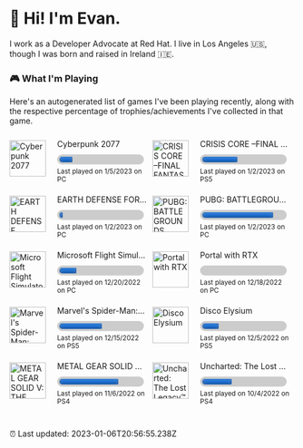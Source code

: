 
  # 🖖 Hi! I'm Evan.

  I work as a Developer Advocate at Red Hat. I live in Los Angeles 🇺🇸, though I was born and raised in Ireland 🇮🇪. 

  ### 🎮 What I'm Playing 

  Here's an autogenerated list of games I've been playing recently, along with the respective percentage of trophies/achievements I've collected in that game.

  <div style="display: flex; flex-wrap: wrap; min-width: 0;">
  <div style="display: flex; flex: 1 1 50%; align-items: center; padding-bottom: 10px; min-width: 0;">
    <img src="https://steamcdn-a.akamaihd.net/steam/apps/1091500/library_600x900.jpg" alt="Cyberpunk 2077" style="object-fit: cover; height: 64px; width: 64px; padding-right: 20px;" />
    <div display="flex" style="flex: 1; margin-right: 10px; min-width: 0;">
      <p style="margin: 10px 0; white-space: nowrap; text-overflow: ellipsis; overflow: hidden;">Cyberpunk 2077</p>
      <div style="
        box-sizing: content-box;
        height: 10px;
        position: relative;
        margin: 5px 5px 5px 0;
        background: #ccc;
        border-radius: 25px;
        padding: 4px;
        box-shadow: inset 0 -1px 1px rgba(255, 255, 255, 0.3);"
      >
        <span style="
          width: 16%;
          display: block;
          height: 100%;
          border-top-right-radius: 8px;
          border-bottom-right-radius: 8px;
          border-top-left-radius: 20px;
          border-bottom-left-radius: 20px;
          box-shadow: inset 0 2px 9px rgba(255, 255, 255, 0.3),
            inset 0 -2px 6px rgba(0, 0, 0, 0.4);
          position: relative;
          overflow: hidden;
          background-color: #0969da;"
        >
        </span>
      </div>
      <small>Last played on 1/5/2023 on PC</small>
    </div>
  </div>
  <div style="display: flex; flex: 1 1 50%; align-items: center; padding-bottom: 10px; min-width: 0;">
    <img src="https://psnobj.prod.dl.playstation.net/psnobj/NPWR29622_00/9bdbf1db-984a-4323-bc2d-b093e11dd673.png" alt="CRISIS CORE –FINAL FANTASY VII– REUNION" style="object-fit: cover; height: 64px; width: 64px; padding-right: 20px;" />
    <div display="flex" style="flex: 1; margin-right: 10px; min-width: 0;">
      <p style="margin: 10px 0; white-space: nowrap; text-overflow: ellipsis; overflow: hidden;">CRISIS CORE –FINAL FANTASY VII– REUNION</p>
      <div style="
        box-sizing: content-box;
        height: 10px;
        position: relative;
        margin: 5px 5px 5px 0;
        background: #ccc;
        border-radius: 25px;
        padding: 4px;
        box-shadow: inset 0 -1px 1px rgba(255, 255, 255, 0.3);"
      >
        <span style="
          width: 43%;
          display: block;
          height: 100%;
          border-top-right-radius: 8px;
          border-bottom-right-radius: 8px;
          border-top-left-radius: 20px;
          border-bottom-left-radius: 20px;
          box-shadow: inset 0 2px 9px rgba(255, 255, 255, 0.3),
            inset 0 -2px 6px rgba(0, 0, 0, 0.4);
          position: relative;
          overflow: hidden;
          background-color: #0969da;"
        >
        </span>
      </div>
      <small>Last played on 1/2/2023 on PS5</small>
    </div>
  </div>
  <div style="display: flex; flex: 1 1 50%; align-items: center; padding-bottom: 10px; min-width: 0;">
    <img src="https://steamcdn-a.akamaihd.net/steam/apps/1497950/library_600x900.jpg" alt="EARTH DEFENSE FORCE: WORLD BROTHERS" style="object-fit: cover; height: 64px; width: 64px; padding-right: 20px;" />
    <div display="flex" style="flex: 1; margin-right: 10px; min-width: 0;">
      <p style="margin: 10px 0; white-space: nowrap; text-overflow: ellipsis; overflow: hidden;">EARTH DEFENSE FORCE: WORLD BROTHERS</p>
      <div style="
        box-sizing: content-box;
        height: 10px;
        position: relative;
        margin: 5px 5px 5px 0;
        background: #ccc;
        border-radius: 25px;
        padding: 4px;
        box-shadow: inset 0 -1px 1px rgba(255, 255, 255, 0.3);"
      >
        <span style="
          width: 4%;
          display: block;
          height: 100%;
          border-top-right-radius: 8px;
          border-bottom-right-radius: 8px;
          border-top-left-radius: 20px;
          border-bottom-left-radius: 20px;
          box-shadow: inset 0 2px 9px rgba(255, 255, 255, 0.3),
            inset 0 -2px 6px rgba(0, 0, 0, 0.4);
          position: relative;
          overflow: hidden;
          background-color: #0969da;"
        >
        </span>
      </div>
      <small>Last played on 1/2/2023 on PC</small>
    </div>
  </div>
  <div style="display: flex; flex: 1 1 50%; align-items: center; padding-bottom: 10px; min-width: 0;">
    <img src="https://steamcdn-a.akamaihd.net/steam/apps/578080/library_600x900.jpg" alt="PUBG: BATTLEGROUNDS" style="object-fit: cover; height: 64px; width: 64px; padding-right: 20px;" />
    <div display="flex" style="flex: 1; margin-right: 10px; min-width: 0;">
      <p style="margin: 10px 0; white-space: nowrap; text-overflow: ellipsis; overflow: hidden;">PUBG: BATTLEGROUNDS</p>
      <div style="
        box-sizing: content-box;
        height: 10px;
        position: relative;
        margin: 5px 5px 5px 0;
        background: #ccc;
        border-radius: 25px;
        padding: 4px;
        box-shadow: inset 0 -1px 1px rgba(255, 255, 255, 0.3);"
      >
        <span style="
          width: 86%;
          display: block;
          height: 100%;
          border-top-right-radius: 8px;
          border-bottom-right-radius: 8px;
          border-top-left-radius: 20px;
          border-bottom-left-radius: 20px;
          box-shadow: inset 0 2px 9px rgba(255, 255, 255, 0.3),
            inset 0 -2px 6px rgba(0, 0, 0, 0.4);
          position: relative;
          overflow: hidden;
          background-color: #0969da;"
        >
        </span>
      </div>
      <small>Last played on 1/2/2023 on PC</small>
    </div>
  </div>
  <div style="display: flex; flex: 1 1 50%; align-items: center; padding-bottom: 10px; min-width: 0;">
    <img src="https://steamcdn-a.akamaihd.net/steam/apps/1250410/library_600x900.jpg" alt="Microsoft Flight Simulator" style="object-fit: cover; height: 64px; width: 64px; padding-right: 20px;" />
    <div display="flex" style="flex: 1; margin-right: 10px; min-width: 0;">
      <p style="margin: 10px 0; white-space: nowrap; text-overflow: ellipsis; overflow: hidden;">Microsoft Flight Simulator</p>
      <div style="
        box-sizing: content-box;
        height: 10px;
        position: relative;
        margin: 5px 5px 5px 0;
        background: #ccc;
        border-radius: 25px;
        padding: 4px;
        box-shadow: inset 0 -1px 1px rgba(255, 255, 255, 0.3);"
      >
        <span style="
          width: 21%;
          display: block;
          height: 100%;
          border-top-right-radius: 8px;
          border-bottom-right-radius: 8px;
          border-top-left-radius: 20px;
          border-bottom-left-radius: 20px;
          box-shadow: inset 0 2px 9px rgba(255, 255, 255, 0.3),
            inset 0 -2px 6px rgba(0, 0, 0, 0.4);
          position: relative;
          overflow: hidden;
          background-color: #0969da;"
        >
        </span>
      </div>
      <small>Last played on 12/20/2022 on PC</small>
    </div>
  </div>
  <div style="display: flex; flex: 1 1 50%; align-items: center; padding-bottom: 10px; min-width: 0;">
    <img src="https://steamcdn-a.akamaihd.net/steam/apps/2012840/library_600x900.jpg" alt="Portal with RTX" style="object-fit: cover; height: 64px; width: 64px; padding-right: 20px;" />
    <div display="flex" style="flex: 1; margin-right: 10px; min-width: 0;">
      <p style="margin: 10px 0; white-space: nowrap; text-overflow: ellipsis; overflow: hidden;">Portal with RTX</p>
      <div style="
        box-sizing: content-box;
        height: 10px;
        position: relative;
        margin: 5px 5px 5px 0;
        background: #ccc;
        border-radius: 25px;
        padding: 4px;
        box-shadow: inset 0 -1px 1px rgba(255, 255, 255, 0.3);"
      >
        <span style="
          width: 0%;
          display: block;
          height: 100%;
          border-top-right-radius: 8px;
          border-bottom-right-radius: 8px;
          border-top-left-radius: 20px;
          border-bottom-left-radius: 20px;
          box-shadow: inset 0 2px 9px rgba(255, 255, 255, 0.3),
            inset 0 -2px 6px rgba(0, 0, 0, 0.4);
          position: relative;
          overflow: hidden;
          background-color: #0969da;"
        >
        </span>
      </div>
      <small>Last played on 12/18/2022 on PC</small>
    </div>
  </div>
  <div style="display: flex; flex: 1 1 50%; align-items: center; padding-bottom: 10px; min-width: 0;">
    <img src="https://psnobj.prod.dl.playstation.net/psnobj/NPWR20684_00/baa4acc4-a8e5-42f6-ae09-3ae51b6a38fb.png" alt="Marvel&#x27;s Spider-Man: Miles Morales" style="object-fit: cover; height: 64px; width: 64px; padding-right: 20px;" />
    <div display="flex" style="flex: 1; margin-right: 10px; min-width: 0;">
      <p style="margin: 10px 0; white-space: nowrap; text-overflow: ellipsis; overflow: hidden;">Marvel&#x27;s Spider-Man: Miles Morales</p>
      <div style="
        box-sizing: content-box;
        height: 10px;
        position: relative;
        margin: 5px 5px 5px 0;
        background: #ccc;
        border-radius: 25px;
        padding: 4px;
        box-shadow: inset 0 -1px 1px rgba(255, 255, 255, 0.3);"
      >
        <span style="
          width: 52%;
          display: block;
          height: 100%;
          border-top-right-radius: 8px;
          border-bottom-right-radius: 8px;
          border-top-left-radius: 20px;
          border-bottom-left-radius: 20px;
          box-shadow: inset 0 2px 9px rgba(255, 255, 255, 0.3),
            inset 0 -2px 6px rgba(0, 0, 0, 0.4);
          position: relative;
          overflow: hidden;
          background-color: #0969da;"
        >
        </span>
      </div>
      <small>Last played on 12/15/2022 on PS5</small>
    </div>
  </div>
  <div style="display: flex; flex: 1 1 50%; align-items: center; padding-bottom: 10px; min-width: 0;">
    <img src="https://psnobj.prod.dl.playstation.net/psnobj/NPWR23689_00/02dcf468-8e55-4706-8cf7-c39f8791c465.png" alt="Disco Elysium" style="object-fit: cover; height: 64px; width: 64px; padding-right: 20px;" />
    <div display="flex" style="flex: 1; margin-right: 10px; min-width: 0;">
      <p style="margin: 10px 0; white-space: nowrap; text-overflow: ellipsis; overflow: hidden;">Disco Elysium</p>
      <div style="
        box-sizing: content-box;
        height: 10px;
        position: relative;
        margin: 5px 5px 5px 0;
        background: #ccc;
        border-radius: 25px;
        padding: 4px;
        box-shadow: inset 0 -1px 1px rgba(255, 255, 255, 0.3);"
      >
        <span style="
          width: 20%;
          display: block;
          height: 100%;
          border-top-right-radius: 8px;
          border-bottom-right-radius: 8px;
          border-top-left-radius: 20px;
          border-bottom-left-radius: 20px;
          box-shadow: inset 0 2px 9px rgba(255, 255, 255, 0.3),
            inset 0 -2px 6px rgba(0, 0, 0, 0.4);
          position: relative;
          overflow: hidden;
          background-color: #0969da;"
        >
        </span>
      </div>
      <small>Last played on 12/5/2022 on PS5</small>
    </div>
  </div>
  <div style="display: flex; flex: 1 1 50%; align-items: center; padding-bottom: 10px; min-width: 0;">
    <img src="https://image.api.playstation.com/trophy/np/NPWR08243_00_0046C39336C207670ABA698A3DC265C52DE035962A/380C67C458A13260A9499D8F711064C0E642248B.PNG" alt="METAL GEAR SOLID V: THE PHANTOM PAIN" style="object-fit: contain; height: 64px; width: 64px; padding-right: 20px;" />
    <div display="flex" style="flex: 1; margin-right: 10px; min-width: 0;">
      <p style="margin: 10px 0; white-space: nowrap; text-overflow: ellipsis; overflow: hidden;">METAL GEAR SOLID V: THE PHANTOM PAIN</p>
      <div style="
        box-sizing: content-box;
        height: 10px;
        position: relative;
        margin: 5px 5px 5px 0;
        background: #ccc;
        border-radius: 25px;
        padding: 4px;
        box-shadow: inset 0 -1px 1px rgba(255, 255, 255, 0.3);"
      >
        <span style="
          width: 72%;
          display: block;
          height: 100%;
          border-top-right-radius: 8px;
          border-bottom-right-radius: 8px;
          border-top-left-radius: 20px;
          border-bottom-left-radius: 20px;
          box-shadow: inset 0 2px 9px rgba(255, 255, 255, 0.3),
            inset 0 -2px 6px rgba(0, 0, 0, 0.4);
          position: relative;
          overflow: hidden;
          background-color: #0969da;"
        >
        </span>
      </div>
      <small>Last played on 11/6/2022 on PS4</small>
    </div>
  </div>
  <div style="display: flex; flex: 1 1 50%; align-items: center; padding-bottom: 10px; min-width: 0;">
    <img src="https://image.api.playstation.com/trophy/np/NPWR13408_00_0048C6FBCAAB8AD3570530BDE9AF5F503C79A1985A/5B82A3F92DE117928614487FAE5CA140A7A26A81.PNG" alt="Uncharted: The Lost Legacy™" style="object-fit: contain; height: 64px; width: 64px; padding-right: 20px;" />
    <div display="flex" style="flex: 1; margin-right: 10px; min-width: 0;">
      <p style="margin: 10px 0; white-space: nowrap; text-overflow: ellipsis; overflow: hidden;">Uncharted: The Lost Legacy™</p>
      <div style="
        box-sizing: content-box;
        height: 10px;
        position: relative;
        margin: 5px 5px 5px 0;
        background: #ccc;
        border-radius: 25px;
        padding: 4px;
        box-shadow: inset 0 -1px 1px rgba(255, 255, 255, 0.3);"
      >
        <span style="
          width: 36%;
          display: block;
          height: 100%;
          border-top-right-radius: 8px;
          border-bottom-right-radius: 8px;
          border-top-left-radius: 20px;
          border-bottom-left-radius: 20px;
          box-shadow: inset 0 2px 9px rgba(255, 255, 255, 0.3),
            inset 0 -2px 6px rgba(0, 0, 0, 0.4);
          position: relative;
          overflow: hidden;
          background-color: #0969da;"
        >
        </span>
      </div>
      <small>Last played on 10/4/2022 on PS4</small>
    </div>
  </div>
</div>
<br />

  ⏰ Last updated: 2023-01-06T20:56:55.238Z
  
